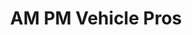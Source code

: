 ---
title: "AM PM Vehicle Pros"
url: /lufkin/am-pm-vehicle-pros-south-chestnut-street/
shop: Autohaus
---